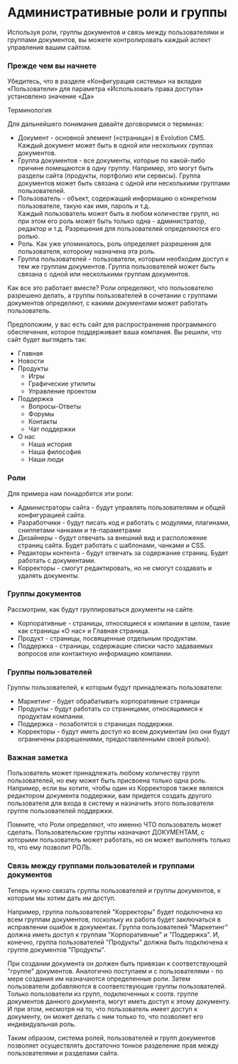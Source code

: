 <h1>Административные роли и группы</h1>
<p>Используя роли, группы документов и связь между пользователями и группами документов, вы можете контролировать каждый аспект управления вашим сайтом.</p>

<h3>Прежде чем вы начнете</h3>
<p>Убедитесь, что в разделе «Конфигурация системы»  на вкладке «Пользователи» для параметра «Использовать права доступа» установлено значение «Да»</p>
<!-- need image -->
<p>Терминология</p>
<p>Для дальнейшего понимания давайте договоримся о терминах:</p>
<ul>
  <li>Документ - основной элемент («страница») в Evolution CMS. Каждый документ может быть в одной или нескольких группах документов.</li>
	<li>Группа документов - все документы, которые по какой-либо причине помещаются в одну группу. Например, это могут быть разделы сайта (продукты, портфолио или сервисы). Группа документов может быть связана с одной или несколькими группами пользователей.</li>
	<li>Пользователь - объект, содержащий информацию о конкретном пользователе, такую как имя, пароль и т.д.<br>
    Каждый пользователь может быть в любом количестве групп, но при этом его роль может быть только одна - администратор, редактор и т.д. Разрешения для пользователей определяются его ролью.</li>
	<li>Роль. Как уже упоминалось, роль определяет разрешения для пользователя, которому назначена эта роль.</li>
	<li>Группа пользователей - пользователи, которым необходим доступ к тем же группам документов. Группа пользователей может быть связана с одной или несколькими группам документов.</li>
</ul>
<p>Как все это работает вместе? Роли определяют, что пользователю разрешено делать, а группы пользователей в сочетании с группами документов определяют, с какими документами может работать пользователь.</p>
<p>Предположим, у вас есть сайт для распространения программного обеспечения, которое поддерживает ваша компания. Вы решили, что сайт будет выглядеть так:</p>
<ul>
	<li>Главная</li>
	<li>Новости</li>
	<li>Продукты
		<ul>
			<li>Игры</li>
			<li>Графические утилиты</li>
			<li>Управление проектом</li>
		</ul>
	</li>
	<li>Поддержка
		<ul>
			<li>Вопросы-Ответы</li>
			<li>Форумы</li>
			<li>Контакты</li>
			<li>Чат поддержки</li>
		</ul>
	</li>
	<li>О нас
		<ul>
			<li>Наша история</li>
			<li>Наша философия</li>
			<li>Наши люди</li>
		</ul>
	</li>
</ul>

<h3>Роли</h3>
<p>Для примера нам понадобятся эти роли:</p>
<ul>
	<li>Администраторы сайта - будут управлять пользователями и общей конфигурацией сайта.</li>
	<li>Разработчики - будут писать код и работать с модулями, плагинами, сниппетами чанками и тв-параметрами</li>
	<li>Дизайнеры - будут отвечать за внешний вид и расположение страниц сайта. Будет работать с шаблонами, чанками и CSS.</li>
	<li>Редакторы контента - будут отвечать за содержание страниц. Будет работать с документами.</li>
	<li>Корректоры - смогут редактировать, но не смогут создавать и удалять документы.</li>
</ul>
<!-- need image -->
<h3>Группы документов</h3>
<p>Рассмотрим, как будут группироваться документы на сайте.</p>
<ul>
	<li>Корпоративные - страницы, относящиеся к компании в целом, такие как страницы «О нас» и Главная страница.</li>
	<li>Продукт - страницы, посвященные отдельным продуктам.</li>
	<li>Поддержка - страницы, содержащие списки часто задаваемых вопросов или контактную информацию компании.</li>
</ul>
<!-- need image -->
<h3>Группы пользователей</h3>
<p>Группы пользователей, к которым будут принадлежать пользователи:</p>
<ul>
	<li>Маркетинг - будет обрабатывать корпоративные страницы</li>
	<li>Продукты - будут работать со страницами, относящимися к продуктам компании.</li>
	<li>Поддержка - позаботятся о страницах поддержки.</li>
	<li>Корректоры - будут иметь доступ ко всем документам (но они будут ограничены разрешениями, предоставленными своей ролью).</li>
</ul>
<!-- need image -->

<h3>Важная заметка</h3>
<p>Пользователь может принадлежать любому количеству групп пользователей, но ему может быть присвоена только одна роль. Например, если вы хотите, чтобы один из Корректоров также являлся редактором документа поддержки, вам придется создать другого пользователя для входа в систему и назначить этого пользователя группе пользователей поддержки.</p>
<p>Помните, что Роли определяют, что именно ЧТО пользователь может сделать. Пользовательские группы назначают ДОКУМЕНТАМ, с которыми пользователь может работать, но он может выполнять только то, что ему позволит РОЛЬ.</p>

<h3>Связь между группами пользователей и группами документов</h3>
<p>Теперь нужно связать группы пользователей и группы документов, к которым мы хотим дать им доступ.</p>
<p>Например, группа пользователей "Корректоры" будет подключена ко всем группам документов, поскольку их работа будет заключаться в исправлении ошибок в документах. Группа пользователей "Маркетинг" должна иметь доступ к группам "Корпоративные" и "Поддержка". И, конечно, группа пользователей "Продукты" должна быть подключена к группе документов "Продукты".</p>
<!-- need image -->

<p>При создании документа он должен быть привязан к соответствующей "группе" документов. Аналогично поступаем и с пользователями - по мере создания им назначаются определенные роли. Затем пользователи добавляются в соответствующие группы пользователей. Только пользователи из групп, подключенных к соотв. группе документов данного документа, могут иметь доступ к этому документу. И при этом, несмотря на то, что пользователь имеет доступ к документу, он может делать с ним только то, что позволяет его индивидуальная роль.</p>
<p>Таким образом, система ролей, пользователей и групп документов позволяет осуществлять достаточно тонкое разделение прав между пользователями и разделами сайта.</p>
